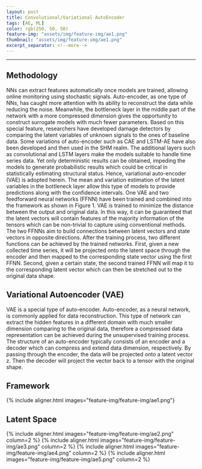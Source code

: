 ```yaml
---
layout: post
title: Convolutional/Variational AutoEncoder
tags: [AE, ML]
color: rgb(250, 50, 50)
feature-img: "assets/img/feature-img/ae1.png"
thumbnail: "assets/img/feature-img/ae1.png"
excerpt_separator: <!--more-->
---
```


---
## Methodology

NNs can extract features automatically once models are trained, allowing online monitoring using stochastic signals.
Auto-encoder, as one type of NNs, has caught more attention with its ability to reconstruct the data while reducing the
noise. Meanwhile, the bottleneck layer in the middle part of the network with a more compressed dimension gives
the opportunity to construct surrogate models with much fewer parameters. Based on this special feature, researchers
have developed damage detectors by comparing the latent variables of unknown signals to the ones of baseline data.
Some variations of auto-encoder such as CAE and LSTM-AE have also been developed and then used in the SHM
realm. The additional layers such as convolutional and LSTM layers make the models suitable to handle time series
data. Yet only deterministic results can be obtained, impeding the models to generate probabilistic results which could
be critical in statistically estimating structural status. Hence, variational auto-encoder (VAE) is adopted herein.
The mean and variation estimation of the latent variables in the bottleneck layer allow this type of models to provide
predictions along with the confidence intervals.
One VAE and two feedforward neural networks (FFNN) have been trained and combined into the framework as
shown in Figure 1. VAE is trained to minimize the distance between the output and original data. In this way, it can
be guaranteed that the latent vectors will contain features of the majority information of the tensors which can be
non-trivial to capture using conventional methods. The two FFNNs aim to build connections between latent vectors and
state vectors in opposite directions. After the training process, two different functions can be achieved by the trained
networks. First, given a new collected time series, it will be projected onto the latent space through the encoder and then
mapped to the corresponding state vector using the first FFNN. Second, given a certain state, the second trained FFNN
will map it to the corresponding latent vector which can then be stretched out to the original data shape.

## Variational Autoencoder (VAE)

VAE is a special type of auto-encoder. Auto-encoder, as a neural network, is commonly applied for data reconstruction.
This type of network can extract the hidden features in a different domain with much smaller dimension comparing to
the original data, therefore a compressed data representation can be achieved during the unsupervised training process.
The structure of an auto-encoder typically consists of an encoder and a decoder which can compress and extend data
dimension, respectively. By passing through the encoder, the data will be projected onto a latent vector z. Then the decoder will project the vector back to a tensor with the original shape.

## Framework
{% include aligner.html images="feature-img/feature-img/ae1.png"}


## Latent Space

{% include aligner.html images="feature-img/feature-img/ae2.png" column=2 %}
{% include aligner.html images="feature-img/feature-img/ae3.png" column=2 %}
{% include aligner.html images="feature-img/feature-img/ae4.png" column=2 %}
{% include aligner.html images="feature-img/feature-img/ae5.png" column=2 %}
